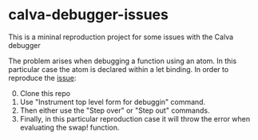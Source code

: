 # calva-debugger-issues
This is a mininal reproduction project for some issues with the Calva debugger

The problem arises when debugging a function using an atom. In this particular case the atom is declared within a let binding.
In order to reproduce the [issue](https://github.com/BetterThanTomorrow/calva/issues/2501):

0. Clone this repo
1. Use "Instrument top level form for debuggin" command.
2. Then either use the "Step over" or "Step out" commands.
3. Finally, in this particular reproduction case it will throw the error when evaluating the swap! function.
